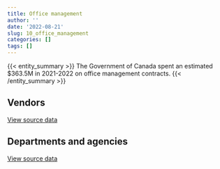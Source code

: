 ```yaml
---
title: Office management
author: ''
date: '2022-08-21'
slug: 10_office_management
categories: []
tags: []
---
```


<script src="/rmarkdown-libs/htmlwidgets/htmlwidgets.js"></script>
<link href="/rmarkdown-libs/datatables-css/datatables-crosstalk.css" rel="stylesheet" />
<script src="/rmarkdown-libs/datatables-binding/datatables.js"></script>
<script src="/rmarkdown-libs/jquery/jquery-3.6.0.min.js"></script>
<link href="/rmarkdown-libs/dt-core-bootstrap/css/dataTables.bootstrap.min.css" rel="stylesheet" />
<link href="/rmarkdown-libs/dt-core-bootstrap/css/dataTables.bootstrap.extra.css" rel="stylesheet" />
<script src="/rmarkdown-libs/dt-core-bootstrap/js/jquery.dataTables.min.js"></script>
<script src="/rmarkdown-libs/dt-core-bootstrap/js/dataTables.bootstrap.min.js"></script>
<link href="/rmarkdown-libs/crosstalk/css/crosstalk.min.css" rel="stylesheet" />
<script src="/rmarkdown-libs/crosstalk/js/crosstalk.min.js"></script>
<script src="/rmarkdown-libs/htmlwidgets/htmlwidgets.js"></script>
<link href="/rmarkdown-libs/datatables-css/datatables-crosstalk.css" rel="stylesheet" />
<script src="/rmarkdown-libs/datatables-binding/datatables.js"></script>
<script src="/rmarkdown-libs/jquery/jquery-3.6.0.min.js"></script>
<link href="/rmarkdown-libs/dt-core-bootstrap/css/dataTables.bootstrap.min.css" rel="stylesheet" />
<link href="/rmarkdown-libs/dt-core-bootstrap/css/dataTables.bootstrap.extra.css" rel="stylesheet" />
<script src="/rmarkdown-libs/dt-core-bootstrap/js/jquery.dataTables.min.js"></script>
<script src="/rmarkdown-libs/dt-core-bootstrap/js/dataTables.bootstrap.min.js"></script>
<link href="/rmarkdown-libs/crosstalk/css/crosstalk.min.css" rel="stylesheet" />
<script src="/rmarkdown-libs/crosstalk/js/crosstalk.min.js"></script>

{{< entity_summary >}}
The Government of Canada spent an estimated \$363.5M in 2021-2022 on office management contracts.
{{< /entity_summary >}}

## Vendors

<div id="htmlwidget-1" style="width:100%;height:auto;" class="datatables html-widget"></div>
<script type="application/json" data-for="htmlwidget-1">{"x":{"style":"bootstrap","filter":"none","vertical":false,"data":[["<a href=\"/vendors/3d_datacomm/\">3D DATACOMM<\/a>","<a href=\"/vendors/4_office_automation/\">4 OFFICE AUTOMATION<\/a>","<a href=\"/vendors/73719_newfoundland_labrador/\">73719 NEWFOUNDLAND LABRADOR<\/a>","<a href=\"/vendors/acklands_grainger/\">ACKLANDS GRAINGER<\/a>","<a href=\"/vendors/acme_future_security_controls/\">ACME FUTURE SECURITY CONTROLS<\/a>","<a href=\"/vendors/adga_group/\">ADGA GROUP<\/a>","<a href=\"/vendors/adrm_technology_consulting/\">ADRM TECHNOLOGY CONSULTING<\/a>","<a href=\"/vendors/advanced_business_interiors/\">ADVANCED BUSINESS INTERIORS<\/a>","<a href=\"/vendors/advanced_chippewa_technologies/\">ADVANCED CHIPPEWA TECHNOLOGIES<\/a>","<a href=\"/vendors/aeg_fuels/\">AEG FUELS<\/a>","<a href=\"/vendors/aeropro/\">AEROPRO<\/a>","<a href=\"/vendors/air_liquide_canada/\">AIR LIQUIDE CANADA<\/a>","<a href=\"/vendors/altis_human_resources/\">ALTIS HUMAN RESOURCES<\/a>","<a href=\"/vendors/amazon/\">AMAZON<\/a>","<a href=\"/vendors/anixter_canada/\">ANIXTER CANADA<\/a>","<a href=\"/vendors/apparel_trimmings/\">APPAREL TRIMMINGS<\/a>","<a href=\"/vendors/applied_electonics/\">APPLIED ELECTONICS<\/a>","<a href=\"/vendors/artemp_personnel_services/\">ARTEMP PERSONNEL SERVICES<\/a>","<a href=\"/vendors/asokan_business_interiors/\">ASOKAN BUSINESS INTERIORS<\/a>","<a href=\"/vendors/atco/\">ATCO<\/a>","<a href=\"/vendors/atlantic_business_interiors/\">ATLANTIC BUSINESS INTERIORS<\/a>","<a href=\"/vendors/avi_spl_canada/\">AVI SPL CANADA<\/a>","<a href=\"/vendors/bae_systems/\">BAE SYSTEMS<\/a>","<a href=\"/vendors/banctec_canada/\">BANCTEC CANADA<\/a>","<a href=\"/vendors/banfield_seguin/\">BANFIELD SEGUIN<\/a>","<a href=\"/vendors/bargreen_ellingson/\">BARGREEN ELLINGSON<\/a>","<a href=\"/vendors/barron_s_refrigeration_heating/\">BARRON S REFRIGERATION HEATING<\/a>","<a href=\"/vendors/bayshore_healthcare/\">BAYSHORE HEALTHCARE<\/a>","<a href=\"/vendors/bell_and_howell_canada/\">BELL AND HOWELL CANADA<\/a>","<a href=\"/vendors/bell_canada/\">BELL CANADA<\/a>","<a href=\"/vendors/bighorn_helicopters/\">BIGHORN HELICOPTERS<\/a>","<a href=\"/vendors/boless/\">BOLESS<\/a>","<a href=\"/vendors/bollore_logistics/\">BOLLORE LOGISTICS<\/a>","<a href=\"/vendors/bombardier/\">BOMBARDIER<\/a>","<a href=\"/vendors/brookfield_asset_management/\">BROOKFIELD ASSET MANAGEMENT<\/a>","<a href=\"/vendors/brookfield_global_integrated_solutions/\">BROOKFIELD GLOBAL INTEGRATED SOLUTIONS<\/a>","<a href=\"/vendors/bruker/\">BRUKER<\/a>","<a href=\"/vendors/calian/\">CALIAN<\/a>","<a href=\"/vendors/canada_post/\">CANADA POST<\/a>","<a href=\"/vendors/canadian_bank_note_company/\">CANADIAN BANK NOTE COMPANY<\/a>","<a href=\"/vendors/canadian_corps_of_commissionaires/\">CANADIAN CORPS OF COMMISSIONAIRES<\/a>","<a href=\"/vendors/canadian_standards_association/\">CANADIAN STANDARDS ASSOCIATION<\/a>","<a href=\"/vendors/canon/\">CANON<\/a>","<a href=\"/vendors/cansel_survey_equipment/\">CANSEL SURVEY EQUIPMENT<\/a>","<a href=\"/vendors/carahsoft_technology/\">CARAHSOFT TECHNOLOGY<\/a>","<a href=\"/vendors/carleton_university/\">CARLETON UNIVERSITY<\/a>","<a href=\"/vendors/carswell/\">CARSWELL<\/a>","<a href=\"/vendors/cbci_telecom/\">CBCI TELECOM<\/a>","<a href=\"/vendors/cdw_canada/\">CDW CANADA<\/a>","<a href=\"/vendors/charron_human_resources/\">CHARRON HUMAN RESOURCES<\/a>","<a href=\"/vendors/chef_brandz/\">CHEF BRANDZ<\/a>","<a href=\"/vendors/closereach/\">CLOSEREACH<\/a>","<a href=\"/vendors/colt_canada/\">COLT CANADA<\/a>","<a href=\"/vendors/compucom_canada/\">COMPUCOM CANADA<\/a>","<a href=\"/vendors/convergint_technologies/\">CONVERGINT TECHNOLOGIES<\/a>","<a href=\"/vendors/cpcs_transcom/\">CPCS TRANSCOM<\/a>","<a href=\"/vendors/ctoms/\">CTOMS<\/a>","<a href=\"/vendors/cummins_canada/\">CUMMINS CANADA<\/a>","<a href=\"/vendors/d_doyle_installations/\">D DOYLE INSTALLATIONS<\/a>","<a href=\"/vendors/dalhousie_university/\">DALHOUSIE UNIVERSITY<\/a>","<a href=\"/vendors/dasco_equipment/\">DASCO EQUIPMENT<\/a>","<a href=\"/vendors/data_communications_management/\">DATA COMMUNICATIONS MANAGEMENT<\/a>","<a href=\"/vendors/decisive_technologies/\">DECISIVE TECHNOLOGIES<\/a>","<a href=\"/vendors/delco_automation/\">DELCO AUTOMATION<\/a>","<a href=\"/vendors/dell_computer/\">DELL COMPUTER<\/a>","<a href=\"/vendors/deloitte_and_touche/\">DELOITTE AND TOUCHE<\/a>","<a href=\"/vendors/dew_engineering/\">DEW ENGINEERING<\/a>","<a href=\"/vendors/dexter_construction/\">DEXTER CONSTRUCTION<\/a>","<a href=\"/vendors/diamond_and_schmitt_architects/\">DIAMOND AND SCHMITT ARCHITECTS<\/a>","<a href=\"/vendors/dls_technology/\">DLS TECHNOLOGY<\/a>","<a href=\"/vendors/donna_cona/\">DONNA CONA<\/a>","<a href=\"/vendors/dynacare/\">DYNACARE<\/a>","<a href=\"/vendors/dynamic_personnel_consultants/\">DYNAMIC PERSONNEL CONSULTANTS<\/a>","<a href=\"/vendors/eberhard_von_huene_associates/\">EBERHARD VON HUENE ASSOCIATES<\/a>","<a href=\"/vendors/ebsco_canada/\">EBSCO CANADA<\/a>","<a href=\"/vendors/eclipsys_solutions/\">ECLIPSYS SOLUTIONS<\/a>","<a href=\"/vendors/elsevier/\">ELSEVIER<\/a>","<a href=\"/vendors/emcon_services/\">EMCON SERVICES<\/a>","<a href=\"/vendors/entrust/\">ENTRUST<\/a>","<a href=\"/vendors/ernst_young/\">ERNST YOUNG<\/a>","<a href=\"/vendors/esri/\">ESRI<\/a>","<a href=\"/vendors/excel_human_resources/\">EXCEL HUMAN RESOURCES<\/a>","<a href=\"/vendors/exp_services/\">EXP SERVICES<\/a>","<a href=\"/vendors/fast_forward_french/\">FAST FORWARD FRENCH<\/a>","<a href=\"/vendors/fast_track_staffing/\">FAST TRACK STAFFING<\/a>","<a href=\"/vendors/felix_technology/\">FELIX TECHNOLOGY<\/a>","<a href=\"/vendors/floyd_s_construction/\">FLOYD S CONSTRUCTION<\/a>","<a href=\"/vendors/g4s_security_services/\">G4S SECURITY SERVICES<\/a>","<a href=\"/vendors/gab_induspac/\">GAB INDUSPAC<\/a>","<a href=\"/vendors/gamble_technologies/\">GAMBLE TECHNOLOGIES<\/a>","<a href=\"/vendors/garda_security_group/\">GARDA SECURITY GROUP<\/a>","<a href=\"/vendors/gartner/\">GARTNER<\/a>","<a href=\"/vendors/genesis_integration/\">GENESIS INTEGRATION<\/a>","<a href=\"/vendors/george_courey/\">GEORGE COUREY<\/a>","<a href=\"/vendors/gfl_environmental/\">GFL ENVIRONMENTAL<\/a>","<a href=\"/vendors/gilmore_reproductions/\">GILMORE REPRODUCTIONS<\/a>","<a href=\"/vendors/global_total_office/\">GLOBAL TOTAL OFFICE<\/a>","<a href=\"/vendors/global_upholstery/\">GLOBAL UPHOLSTERY<\/a>","<a href=\"/vendors/grand_toy/\">GRAND TOY<\/a>","<a href=\"/vendors/harnois_energies/\">HARNOIS ENERGIES<\/a>","<a href=\"/vendors/haworth/\">HAWORTH<\/a>","<a href=\"/vendors/hewlett_packard/\">HEWLETT PACKARD<\/a>","<a href=\"/vendors/honeywell/\">HONEYWELL<\/a>","<a href=\"/vendors/horizant/\">HORIZANT<\/a>","<a href=\"/vendors/hoskin_scientific/\">HOSKIN SCIENTIFIC<\/a>","<a href=\"/vendors/hypertec/\">HYPERTEC<\/a>","<a href=\"/vendors/ihs_global/\">IHS GLOBAL<\/a>","<a href=\"/vendors/imp_group/\">IMP GROUP<\/a>","<a href=\"/vendors/info_tech_research_group/\">INFO TECH RESEARCH GROUP<\/a>","<a href=\"/vendors/innovasea_marine_systems_canada/\">INNOVASEA MARINE SYSTEMS CANADA<\/a>","<a href=\"/vendors/integra_networks/\">INTEGRA NETWORKS<\/a>","<a href=\"/vendors/integrated_distribution_systems/\">INTEGRATED DISTRIBUTION SYSTEMS<\/a>","<a href=\"/vendors/interactive_audio_visual/\">INTERACTIVE AUDIO VISUAL<\/a>","<a href=\"/vendors/ipss/\">IPSS<\/a>","<a href=\"/vendors/iron_mountain/\">IRON MOUNTAIN<\/a>","<a href=\"/vendors/island_catering/\">ISLAND CATERING<\/a>","<a href=\"/vendors/itex/\">ITEX<\/a>","<a href=\"/vendors/j_o_thomas_associates/\">J O THOMAS ASSOCIATES<\/a>","<a href=\"/vendors/jemtec/\">JEMTEC<\/a>","<a href=\"/vendors/jht_defense/\">JHT DEFENSE<\/a>","<a href=\"/vendors/jim_pattison_industries/\">JIM PATTISON INDUSTRIES<\/a>","<a href=\"/vendors/john_howard_society/\">JOHN HOWARD SOCIETY<\/a>","<a href=\"/vendors/john_wiley_sons/\">JOHN WILEY SONS<\/a>","<a href=\"/vendors/joneljim_concrete_construction/\">JONELJIM CONCRETE CONSTRUCTION<\/a>","<a href=\"/vendors/kone/\">KONE<\/a>","<a href=\"/vendors/konica_minolta_business_solutions/\">KONICA MINOLTA BUSINESS SOLUTIONS<\/a>","<a href=\"/vendors/l3harris/\">L3HARRIS<\/a>","<a href=\"/vendors/lansdowne_technologies/\">LANSDOWNE TECHNOLOGIES<\/a>","<a href=\"/vendors/laurentian_technologies/\">LAURENTIAN TECHNOLOGIES<\/a>","<a href=\"/vendors/les_traiteurs_bytown_catering/\">LES TRAITEURS BYTOWN CATERING<\/a>","<a href=\"/vendors/lexisnexis_canada/\">LEXISNEXIS CANADA<\/a>","<a href=\"/vendors/lloyd_libke_law_enforcement_sales/\">LLOYD LIBKE LAW ENFORCEMENT SALES<\/a>","<a href=\"/vendors/lowe_martin_company/\">LOWE MARTIN COMPANY<\/a>","<a href=\"/vendors/lumina_it/\">LUMINA IT<\/a>","<a href=\"/vendors/lynley_contracting_services/\">LYNLEY CONTRACTING SERVICES<\/a>","<a href=\"/vendors/m_d_charlton/\">M D CHARLTON<\/a>","<a href=\"/vendors/macdonald_dettwiler_and_associates/\">MACDONALD DETTWILER AND ASSOCIATES<\/a>","<a href=\"/vendors/maison_cross_roads_de_la_societe/\">MAISON CROSS ROADS DE LA SOCIETE<\/a>","<a href=\"/vendors/makwa_resourcing/\">MAKWA RESOURCING<\/a>","<a href=\"/vendors/maritime_fence/\">MARITIME FENCE<\/a>","<a href=\"/vendors/maxsys_staffing_and_consulting/\">MAXSYS STAFFING AND CONSULTING<\/a>","<a href=\"/vendors/mcelhanney_associates/\">MCELHANNEY ASSOCIATES<\/a>","<a href=\"/vendors/meal_kit_supply_canada/\">MEAL KIT SUPPLY CANADA<\/a>","<a href=\"/vendors/media_q/\">MEDIA Q<\/a>","<a href=\"/vendors/mega_tech/\">MEGA TECH<\/a>","<a href=\"/vendors/millbrook_tactical/\">MILLBROOK TACTICAL<\/a>","<a href=\"/vendors/mishkumi_technologies/\">MISHKUMI TECHNOLOGIES<\/a>","<a href=\"/vendors/mls_overseas/\">MLS OVERSEAS<\/a>","<a href=\"/vendors/moore_canada/\">MOORE CANADA<\/a>","<a href=\"/vendors/motorola_solutions_canada/\">MOTOROLA SOLUTIONS CANADA<\/a>","<a href=\"/vendors/multinational_logistic_services/\">MULTINATIONAL LOGISTIC SERVICES<\/a>","<a href=\"/vendors/municipal_ready_mix/\">MUNICIPAL READY MIX<\/a>","<a href=\"/vendors/national_arts_centre/\">NATIONAL ARTS CENTRE<\/a>","<a href=\"/vendors/nattiq/\">NATTIQ<\/a>","<a href=\"/vendors/naut_mawt_tribal_council/\">NAUT MAWT TRIBAL COUNCIL<\/a>","<a href=\"/vendors/nav_canada/\">NAV CANADA<\/a>","<a href=\"/vendors/navpoint_consulting_group/\">NAVPOINT CONSULTING GROUP<\/a>","<a href=\"/vendors/nimble_information_strategies/\">NIMBLE INFORMATION STRATEGIES<\/a>","<a href=\"/vendors/nisha_techonologies/\">NISHA TECHONOLOGIES<\/a>","<a href=\"/vendors/nitam_solutions/\">NITAM SOLUTIONS<\/a>","<a href=\"/vendors/northern_construction/\">NORTHERN CONSTRUCTION<\/a>","<a href=\"/vendors/nova_networks/\">NOVA NETWORKS<\/a>","<a href=\"/vendors/nua_office/\">NUA OFFICE<\/a>","<a href=\"/vendors/nuix_north_america/\">NUIX NORTH AMERICA<\/a>","<a href=\"/vendors/okanagan_aggregates/\">OKANAGAN AGGREGATES<\/a>","<a href=\"/vendors/onx_enterprise_solutions/\">ONX ENTERPRISE SOLUTIONS<\/a>","<a href=\"/vendors/opentext/\">OPENTEXT<\/a>","<a href=\"/vendors/optimum_solutions/\">OPTIMUM SOLUTIONS<\/a>","<a href=\"/vendors/oskar_construction/\">OSKAR CONSTRUCTION<\/a>","<a href=\"/vendors/paladin_group/\">PALADIN GROUP<\/a>","<a href=\"/vendors/panasonic/\">PANASONIC<\/a>","<a href=\"/vendors/pattison_sign_group/\">PATTISON SIGN GROUP<\/a>","<a href=\"/vendors/peters_construction/\">PETERS CONSTRUCTION<\/a>","<a href=\"/vendors/petro_air_services/\">PETRO AIR SERVICES<\/a>","<a href=\"/vendors/petrovalue_products/\">PETROVALUE PRODUCTS<\/a>","<a href=\"/vendors/pitney_bowes/\">PITNEY BOWES<\/a>","<a href=\"/vendors/pmb_electrical_services/\">PMB ELECTRICAL SERVICES<\/a>","<a href=\"/vendors/pmg_technologies/\">PMG TECHNOLOGIES<\/a>","<a href=\"/vendors/pra/\">PRA<\/a>","<a href=\"/vendors/printers_plus/\">PRINTERS PLUS<\/a>","<a href=\"/vendors/promaxis/\">PROMAXIS<\/a>","<a href=\"/vendors/proquest/\">PROQUEST<\/a>","<a href=\"/vendors/purelogic/\">PURELOGIC<\/a>","<a href=\"/vendors/purespirit_solutions/\">PURESPIRIT SOLUTIONS<\/a>","<a href=\"/vendors/queen_s_university/\">QUEEN S UNIVERSITY<\/a>","<a href=\"/vendors/r_e_gilmore_investments/\">R E GILMORE INVESTMENTS<\/a>","<a href=\"/vendors/randstad/\">RANDSTAD<\/a>","<a href=\"/vendors/rapiscan_systems/\">RAPISCAN SYSTEMS<\/a>","<a href=\"/vendors/rightway_sanitation_services/\">RIGHTWAY SANITATION SERVICES<\/a>","<a href=\"/vendors/roche_diagnostics/\">ROCHE DIAGNOSTICS<\/a>","<a href=\"/vendors/rogers/\">ROGERS<\/a>","<a href=\"/vendors/rolling_tides_construction/\">ROLLING TIDES CONSTRUCTION<\/a>","<a href=\"/vendors/rondar/\">RONDAR<\/a>","<a href=\"/vendors/s_p_global_market_intelligence/\">S P GLOBAL MARKET INTELLIGENCE<\/a>","<a href=\"/vendors/salvation_army/\">SALVATION ARMY<\/a>","<a href=\"/vendors/sca_shipping_consultants_associated/\">SCA SHIPPING CONSULTANTS ASSOCIATED<\/a>","<a href=\"/vendors/serco/\">SERCO<\/a>","<a href=\"/vendors/sharp_electronics/\">SHARP ELECTRONICS<\/a>","<a href=\"/vendors/si_systems/\">SI SYSTEMS<\/a>","<a href=\"/vendors/simex_defence/\">SIMEX DEFENCE<\/a>","<a href=\"/vendors/simplex_grinnell/\">SIMPLEX GRINNELL<\/a>","<a href=\"/vendors/skillsoft_canada/\">SKILLSOFT CANADA<\/a>","<a href=\"/vendors/slr_consulting_canada/\">SLR CONSULTING CANADA<\/a>","<a href=\"/vendors/softchoice/\">SOFTCHOICE<\/a>","<a href=\"/vendors/solotech/\">SOLOTECH<\/a>","<a href=\"/vendors/sperra_construction/\">SPERRA CONSTRUCTION<\/a>","<a href=\"/vendors/springer_verlag/\">SPRINGER VERLAG<\/a>","<a href=\"/vendors/st_joseph_print_group/\">ST JOSEPH PRINT GROUP<\/a>","<a href=\"/vendors/st_leonard_s_society_hamilton/\">ST LEONARD S SOCIETY HAMILTON<\/a>","<a href=\"/vendors/stantec/\">STANTEC<\/a>","<a href=\"/vendors/stoneworks_technologies/\">STONEWORKS TECHNOLOGIES<\/a>","<a href=\"/vendors/stratos/\">STRATOS<\/a>","<a href=\"/vendors/stryker_canada/\">STRYKER CANADA<\/a>","<a href=\"/vendors/subaru_canada/\">SUBARU CANADA<\/a>","<a href=\"/vendors/super_channel_international/\">SUPER CHANNEL INTERNATIONAL<\/a>","<a href=\"/vendors/supremex/\">SUPREMEX<\/a>","<a href=\"/vendors/systems_for_research/\">SYSTEMS FOR RESEARCH<\/a>","<a href=\"/vendors/tankatek/\">TANKATEK<\/a>","<a href=\"/vendors/teknion/\">TEKNION<\/a>","<a href=\"/vendors/telecom_computer_services/\">TELECOM COMPUTER SERVICES<\/a>","<a href=\"/vendors/telus_canada/\">TELUS CANADA<\/a>","<a href=\"/vendors/tenaquip/\">TENAQUIP<\/a>","<a href=\"/vendors/teramach_technologies/\">TERAMACH TECHNOLOGIES<\/a>","<a href=\"/vendors/tervita/\">TERVITA<\/a>","<a href=\"/vendors/tes_contract_services/\">TES CONTRACT SERVICES<\/a>","<a href=\"/vendors/thales/\">THALES<\/a>","<a href=\"/vendors/the_aim_group/\">THE AIM GROUP<\/a>","<a href=\"/vendors/the_right_door_consulting/\">THE RIGHT DOOR CONSULTING<\/a>","<a href=\"/vendors/thermo_fisher_scientific/\">THERMO FISHER SCIENTIFIC<\/a>","<a href=\"/vendors/thomson_reuters/\">THOMSON REUTERS<\/a>","<a href=\"/vendors/thyssenkrupp_elevator/\">THYSSENKRUPP ELEVATOR<\/a>","<a href=\"/vendors/tofcon_construction/\">TOFCON CONSTRUCTION<\/a>","<a href=\"/vendors/toromont/\">TOROMONT<\/a>","<a href=\"/vendors/toshiba_canada/\">TOSHIBA CANADA<\/a>","<a href=\"/vendors/totem_offisource/\">TOTEM OFFISOURCE<\/a>","<a href=\"/vendors/toyota/\">TOYOTA<\/a>","<a href=\"/vendors/transcontinental_printing/\">TRANSCONTINENTAL PRINTING<\/a>","<a href=\"/vendors/troy_life_fire_safety/\">TROY LIFE FIRE SAFETY<\/a>","<a href=\"/vendors/tyco_integrated_fire_security/\">TYCO INTEGRATED FIRE SECURITY<\/a>","<a href=\"/vendors/unisource/\">UNISOURCE<\/a>","<a href=\"/vendors/united_rentals_of_canada/\">UNITED RENTALS OF CANADA<\/a>","<a href=\"/vendors/united_states_department_of_the_air_force/\">UNITED STATES DEPARTMENT OF THE AIR FORCE<\/a>","<a href=\"/vendors/united_states_department_of_the_navy/\">UNITED STATES DEPARTMENT OF THE NAVY<\/a>","<a href=\"/vendors/universite_laval/\">UNIVERSITE LAVAL<\/a>","<a href=\"/vendors/university_of_guelph/\">UNIVERSITY OF GUELPH<\/a>","<a href=\"/vendors/university_of_toronto/\">UNIVERSITY OF TORONTO<\/a>","<a href=\"/vendors/value_master_builders/\">VALUE MASTER BUILDERS<\/a>","<a href=\"/vendors/visiontec/\">VISIONTEC<\/a>","<a href=\"/vendors/vwr_international/\">VWR INTERNATIONAL<\/a>","<a href=\"/vendors/wartsila/\">WARTSILA<\/a>","<a href=\"/vendors/waste_connections_of_canada/\">WASTE CONNECTIONS OF CANADA<\/a>","<a href=\"/vendors/waste_management_of_canada/\">WASTE MANAGEMENT OF CANADA<\/a>","<a href=\"/vendors/wesco_distribution_canada/\">WESCO DISTRIBUTION CANADA<\/a>","<a href=\"/vendors/west_coast_tug_barge/\">WEST COAST TUG BARGE<\/a>","<a href=\"/vendors/westbury_national_show_systems/\">WESTBURY NATIONAL SHOW SYSTEMS<\/a>","<a href=\"/vendors/whooshh_innovations/\">WHOOSHH INNOVATIONS<\/a>","<a href=\"/vendors/wolters_kluwer/\">WOLTERS KLUWER<\/a>","<a href=\"/vendors/workdynamics_technologies/\">WORKDYNAMICS TECHNOLOGIES<\/a>","<a href=\"/vendors/wpp_group_canada_communications/\">WPP GROUP CANADA COMMUNICATIONS<\/a>","<a href=\"/vendors/xerox/\">XEROX<\/a>","<a href=\"/vendors/zycom/\">ZYCOM<\/a>"],[null,652273.42,46660.23,125378.33,null,null,14662.54,8021972.92,14888,null,429884.43,38238.25,99856.8,null,384043.58,null,324766.63,null,2823471.95,25524.86,614000.35,603832.05,null,24993.34,5440.37,85575.25,758266.77,179824.21,576052.02,10832.79,null,3145649.86,10005.87,221447.56,null,null,null,null,544184.16,39020056.59,46129.68,null,2374107.99,48873.4,null,2986995.39,2769110.61,78466.72,383594.5,55432.15,null,null,11293.03,115594.75,null,null,41491.8,null,null,14409.63,61750.17,6908078.4,null,null,113186.85,50154.5,null,128802.3,null,null,null,null,4407.29,2138000.97,2480138.63,null,1828363.15,829711.06,230101.92,0,160613.68,null,null,null,null,573973.67,11246.85,15107.95,19527.58,97205.61,59229.45,156502.18,141551.91,null,48587.54,436192.24,453918.2,3515252.86,1780132.16,null,3145041.04,5751.85,43369.02,null,null,517992.22,248267.15,658316.63,null,null,66426.66,19997.3,384633.41,null,692802.92,13535.5,406541.29,null,1268575.29,null,null,45656.48,432451.82,688242.8,12430,1876526.31,525620.43,null,88508.21,23156.47,619195.19,null,1453331.68,55298.1,122323.28,10823.4,384251.45,187006.35,null,null,174886.03,null,7594374.5,null,10694.25,null,140849.73,1285736.23,4478054.2,null,256410.58,607572.65,1172640.37,null,null,16718.56,216501.8,97905.08,3255033.3,1657696.98,null,290138.2,517151.79,null,null,null,133611.58,null,null,30124.7,null,null,46885.5,null,null,1058618.47,null,0,42933.05,857856.48,22126.04,1392947.16,null,null,13085.4,4807259.75,167603.51,22616.43,1574274.04,10184.05,null,45765,509435.97,null,15457.52,35908.85,null,1428286.2,null,null,197504.23,252.42,null,12083.86,152401.87,454782.2,4240478.84,1530617.68,24368.24,17640,1012.57,24860,11558.4,18213.4,217892.61,2961094.15,null,21941.78,26050599.76,12028.96,1017669.43,101107.66,306374.46,24487.03,null,null,25428.5,85164.43,17731.35,634171.45,760967,null,181639.3,4044.14,7013088.99,null,93146.45,null,36201.91,null,58313.09,1236398.18,3256441.59,null,null,null,null,180691.63,39307.22,null,310578.02,85395.49,13682.76,701275.55,null,null,33594.49,null,null,8698923.99,65104.63],[null,1039124.6,207447.95,193424.77,113390.53,null,null,11981253.29,null,null,143687.4,28809.64,249087.26,null,null,null,271313.63,35105.06,2695776.51,62163.33,1176911.63,34648.98,null,null,19521.33,541378.02,null,188143.57,null,684673.47,22627.54,null,null,89429.97,null,null,null,null,538406.22,107625969.47,181270.91,null,2504389.63,15369.96,null,null,1679272.8,24662.54,69703.27,31852.85,null,null,null,72800.15,null,null,27661.2,null,81454.67,73832.59,null,5955412.1,400776.16,null,62843.78,null,null,null,null,null,null,null,39343.16,1466697.76,2867537.69,309736.68,3257732.98,34384.55,87336.52,0,187489.6,null,null,null,25294.5,541794.71,23793.92,null,11351.94,null,null,287.19,121347.13,40008.57,36385.51,1172682.57,1462316.95,4028192.04,1496172.22,null,2538043.33,null,17300.25,10781.86,11275.14,233077.41,39472.25,660120.24,null,null,52231.37,88284.64,48990.85,4012.06,828261.72,null,199250.76,10261.44,104266.46,null,null,53012.63,2775497.38,null,22800,2002352.62,536941.16,28377.15,78117.26,23945.77,376847.67,19933.2,1340618.23,null,null,null,117164.89,187518.7,33369.13,null,114993.55,24998.99,null,11300,null,null,null,1686796.17,5148470.77,null,16937.06,null,1095252.87,24997.58,null,17498.22,366850.26,169500,63207.36,4908146.7,null,140267.81,1231574.36,null,null,null,44659.21,551756.9,51080.4,null,null,43402.39,14260,null,null,1261024.41,145052.17,10667.2,46969.06,819142.47,22186.66,1797192.06,20484.64,null,null,5651669.12,168062.7,7559.47,null,null,null,null,1276446.22,null,26686.1,257871.39,null,1481221.7,238703.06,5435.35,124719.09,30711.43,24860,null,333690.42,840306.89,5285821.54,1405132.31,25746.32,null,7126.93,null,28639.8,null,232275.86,3323079.81,13277.5,21967.2,20728432.16,2178836.37,142537.07,65157.45,228091.47,29519.93,null,null,null,24981.34,109118.65,2077516.69,5069.64,1025575.02,null,4055.22,6395436.69,20610.67,93401.64,null,67203.59,null,123285.21,1239785.57,4637452.45,null,15750,null,null,170416.6,null,null,361546.91,75058.51,null,null,null,null,33686.53,1338.69,null,9268295.67,null],[51847.7,1030731.11,null,26840.64,163967.22,null,null,8474491.46,12184.6,53133.02,null,62093.96,193179.15,22600,29225.09,283380.27,79296.92,52513.72,1113359.38,485390.92,1116725.54,82860.14,109056.89,71300.45,null,10724765.73,null,147765.15,null,28849.26,null,null,null,206446.5,null,11407.67,17936.1,null,484994.27,116393346.18,389575.79,17628,3317537.89,40295.65,37220.38,null,20785.81,187808.25,140741.99,null,4382500.5,60828.58,null,72601.24,null,366628.5,90235.31,null,193738.5,null,null,5530316.64,2019057.35,3015.68,34204.01,null,78346.79,null,13560,13720.96,null,24408.73,1827.41,null,2884069.73,350012.04,825842.21,null,65096.91,0,251.34,79015.52,108238,17200,null,176555.12,23728.91,null,39452.52,null,null,450142.28,25076.21,28574.04,16067.71,2348372.05,1081505.45,2609571.26,1797944.37,null,977767.6,null,null,44175.69,null,22715.09,87710.32,null,90739,null,21813.1,94918.31,149990.75,12124.34,1910661.73,31456.73,12436.69,1368.08,null,23914.52,null,53217.29,1502402.68,788701.91,21850,2074081.1,80103,38079.63,7897.1,null,519308.3,null,4909294.83,null,null,20769,583858.87,93759.35,null,null,null,null,null,10441.77,null,null,20631.28,1624523.06,4890065.53,null,197128.4,null,1092260.38,22724.59,404514.34,6979.1,365847.94,53704.82,422694.04,2294110.54,null,133485.2,965290.52,null,null,null,null,5849556.68,null,18671.94,null,282407.98,null,24719.62,null,743160.58,31627.92,0,36395.59,539021.68,null,2153129.01,null,28116.23,null,4542855.07,167603.51,null,null,null,189.55,null,1272958.67,54681.8,22396.32,114403.77,13498.66,1428833.96,720054.67,14131.9,29547.95,null,null,30736,147768.73,140051.15,4899109.67,1376092.83,29425.81,null,7107.46,null,41029,null,629297.96,5042927.37,null,null,16551294.55,61481.4,630500.84,84940.38,58313.31,null,null,null,40923.39,null,12635.75,1821720.93,6904.55,1376231.18,15904,675.87,4973150.37,null,16418388.8,null,65449.8,29864.54,133459.9,1216892.29,4425918.31,11497.5,null,39550,28323.76,169950.98,15595.56,null,373198.24,80721.99,null,null,12880.75,6754947.07,33594.49,25716.87,null,7921379.08,null],[589663.37,965800.06,null,437949.69,162764.28,39550,null,8462859.27,123752.82,null,null,64068.4,null,33900,null,null,373404.86,13092.46,2747011.7,19247.17,1567466.66,401317.79,null,null,null,3138135.04,null,200975.8,null,1846633.75,null,null,27005,255239.92,40000,null,null,89905.33,539671.18,119489502.1,253543.29,null,1913510.28,21202.9,48175.32,null,null,231169.43,11560.5,null,1758484.48,85066.78,null,12133.36,2824.72,null,64993.3,20543.25,211434.36,null,43772.45,5485398.55,null,16774.69,3451.58,235244.21,78346.79,null,null,190.57,24069,null,null,null,2491817.52,350012.04,2397327.41,null,55560.99,93455,11215.9,211439.68,null,null,null,96694.37,10268.37,null,null,null,null,944538.68,144371.64,15724.77,16067.71,2229841.33,1239051.76,1777104.69,790033.08,86016.54,491709.85,null,null,null,null,86533.06,260072.3,null,null,116910.07,null,76541.91,312056.9,null,5368468.62,30421.37,null,null,null,null,90951.46,28207.44,null,null,null,2132382.73,null,38079.63,null,null,198124.21,null,1701091.5,null,null,null,42869.87,null,null,16974,null,null,null,8516.23,null,42831.52,null,1705586.93,4390404.33,103886.22,null,38258.2,1092260.38,null,null,6520.2,null,740058.24,null,3428183.39,3074.67,11266.1,1525700.57,22867.77,25998,12906.52,null,2512917.1,43365,39138.95,10042.88,35575.07,null,null,39900,868766.75,null,null,null,228267.6,null,3293357.81,null,509434.68,null,3643292.68,101480.48,null,10535.07,null,11562.45,null,1272958.67,53117.16,35517.52,37027.45,null,1136900.45,307749.39,null,37712.82,null,null,22486.28,19818.53,null,1595352.03,1181461.96,29425.81,null,22304.15,null,null,null,9511.59,3556451.92,null,null,18364464.59,null,431774.42,155501.92,11254.67,null,2784754.5,859.43,52227.4,null,28331.21,2074428.31,1721.41,null,null,null,2026045.56,null,null,20695.93,93222.24,null,15820,1105327.91,4359872.4,null,15000,null,null,169950.98,27880.09,38854.93,325539.99,132755.44,null,1265647.95,null,null,32928.81,25716.87,44763.15,6662685.39,null]],"container":"<table class=\"table table-striped table-hover row-border order-column display\">\n  <thead>\n    <tr>\n      <th>Vendor<\/th>\n      <th>2018-2019<\/th>\n      <th>2019-2020<\/th>\n      <th>2020-2021<\/th>\n      <th>2021-2022<\/th>\n    <\/tr>\n  <\/thead>\n<\/table>","options":{"order":[[4,"desc"]],"pageLength":10,"autoWidth":true,"columnDefs":[{"targets":1,"render":"function(data, type, row, meta) {\n    return type !== 'display' ? data : DTWidget.formatCurrency(data, \"$\", 2, 3, \",\", \".\", true, null);\n  }"},{"targets":2,"render":"function(data, type, row, meta) {\n    return type !== 'display' ? data : DTWidget.formatCurrency(data, \"$\", 2, 3, \",\", \".\", true, null);\n  }"},{"targets":3,"render":"function(data, type, row, meta) {\n    return type !== 'display' ? data : DTWidget.formatCurrency(data, \"$\", 2, 3, \",\", \".\", true, null);\n  }"},{"targets":4,"render":"function(data, type, row, meta) {\n    return type !== 'display' ? data : DTWidget.formatCurrency(data, \"$\", 2, 3, \",\", \".\", true, null);\n  }"},{"width":"16%","targets":[1,2,3,4]},{"className":"dt-right","targets":[1,2,3,4]}],"orderClasses":false}},"evals":["options.columnDefs.0.render","options.columnDefs.1.render","options.columnDefs.2.render","options.columnDefs.3.render"],"jsHooks":[]}</script>
<p class="text-right">
<a href="https://github.com/GoC-Spending/contracts-data/tree/main/data/out/categories/10_office_management/summary_by_fiscal_year_by_vendor.csv" class="source-data-link btn btn-link">View source data</a>
</p>

## Departments and agencies

<div id="htmlwidget-2" style="width:100%;height:auto;" class="datatables html-widget"></div>
<script type="application/json" data-for="htmlwidget-2">{"x":{"style":"bootstrap","filter":"none","vertical":false,"data":[["<a href=\"/departments/aafc-aac/\">Agriculture and Agri-Food Canada<\/a>","<a href=\"/departments/aandc-aadnc/\">Crown-Indigenous Relations and Northern Affairs Canada<\/a>","<a href=\"/departments/acoa-apeca/\">Atlantic Canada Opportunities Agency<\/a>","<a href=\"/departments/atssc-scdata/\">Administrative Tribunals Support Service of Canada<\/a>","<a href=\"/departments/cannor/\">Canadian Northern Economic Development Agency<\/a>","<a href=\"/departments/cas-satj/\">Courts Administration Service<\/a>","<a href=\"/departments/casdo-ocena/\">Accessibility Standards Canada<\/a>","<a href=\"/departments/cbsa-asfc/\">Canada Border Services Agency<\/a>","<a href=\"/departments/ccohs-cchst/\">Canadian Centre for Occupational Health and Safety<\/a>","<a href=\"/departments/ced-dec/\">Canada Economic Development for Quebec Regions<\/a>","<a href=\"/departments/cer-rec/\">Canada Energy Regulator<\/a>","<a href=\"/departments/cfia-acia/\">Canadian Food Inspection Agency<\/a>","<a href=\"/departments/cgc-ccg/\">Canadian Grain Commission<\/a>","<a href=\"/departments/chrc-ccdp/\">Canadian Human Rights Commission<\/a>","<a href=\"/departments/cic/\">Immigration, Refugees and Citizenship Canada<\/a>","<a href=\"/departments/cics-scic/\">Canadian Intergovernmental Conference Secretariat<\/a>","<a href=\"/departments/cihr-irsc/\">Canadian Institutes of Health Research<\/a>","<a href=\"/departments/cnsc-ccsn/\">Canadian Nuclear Safety Commission<\/a>","<a href=\"/departments/cpc-cpp/\">Civilian Review and Complaints Commission for the RCMP<\/a>","<a href=\"/departments/cra-arc/\">Canada Revenue Agency<\/a>","<a href=\"/departments/crtc/\">Canadian Radio-television and Telecommunications Commission<\/a>","<a href=\"/departments/csa-asc/\">Canadian Space Agency<\/a>","<a href=\"/departments/csc-scc/\">Correctional Service of Canada<\/a>","<a href=\"/departments/csps-efpc/\">Canada School of Public Service<\/a>","<a href=\"/departments/cta-otc/\">Canadian Transportation Agency<\/a>","<a href=\"/departments/dfatd-maecd/\">Global Affairs Canada<\/a>","<a href=\"/departments/dfo-mpo/\">Fisheries and Oceans Canada<\/a>","<a href=\"/departments/dnd-mdn/\">National Defence<\/a>","<a href=\"/departments/ec/\">Environment and Climate Change Canada<\/a>","<a href=\"/departments/elections/\">Elections Canada<\/a>","<a href=\"/departments/esdc-edsc/\">Employment and Social Development Canada<\/a>","<a href=\"/departments/fcac-acfc/\">Financial Consumer Agency of Canada<\/a>","<a href=\"/departments/feddevontario/\">Federal Economic Development Agency for Southern Ontario<\/a>","<a href=\"/departments/fin/\">Department of Finance Canada<\/a>","<a href=\"/departments/fintrac-canafe/\">Financial Transactions and Reports Analysis Centre of Canada<\/a>","<a href=\"/departments/fja-cmf/\">Office of the Commissioner for Federal Judicial Affairs Canada<\/a>","<a href=\"/departments/fpcc-cpac/\">Farm Products Council of Canada<\/a>","<a href=\"/departments/hc-sc/\">Health Canada<\/a>","<a href=\"/departments/iaac-aeic/\">Impact Assessment Agency of Canada<\/a>","<a href=\"/departments/ic/\">Innovation, Science and Economic Development Canada<\/a>","<a href=\"/departments/iic-iac/\">Invest in Canada<\/a>","<a href=\"/departments/ijc-cmi/\">International Joint Commission<\/a>","<a href=\"/departments/infc/\">Infrastructure Canada<\/a>","<a href=\"/departments/irb-cisr/\">Immigration and Refugee Board of Canada<\/a>","<a href=\"/departments/isc-sac/\">Indigenous Services Canada<\/a>","<a href=\"/departments/jus/\">Department of Justice Canada<\/a>","<a href=\"/departments/lac-bac/\">Library and Archives Canada<\/a>","<a href=\"/departments/mgerc-ceegm/\">Military Grievances External Review Committee<\/a>","<a href=\"/departments/mpcc-cppm/\">Military Police Complaints Commission of Canada<\/a>","<a href=\"/departments/nbc-ccbn/\">The National Battlefields Commission<\/a>","<a href=\"/departments/nfb-onf/\">National Film Board<\/a>","<a href=\"/departments/nrc-cnrc/\">National Research Council Canada<\/a>","<a href=\"/departments/nrcan-rncan/\">Natural Resources Canada<\/a>","<a href=\"/departments/nserc-crsng/\">Natural Sciences and Engineering Research Council of Canada<\/a>","<a href=\"/departments/nsira-ossnr/\">National Security and Intelligence Review Agency<\/a>","<a href=\"/departments/oag-bvg/\">Office of the Auditor General of Canada<\/a>","<a href=\"/departments/oci-bec/\">The Correctional Investigator Canada<\/a>","<a href=\"/departments/ocl-cal/\">Office of the Commissioner of Lobbying of Canada<\/a>","<a href=\"/departments/ocol-clo/\">Office of the Commissioner of Official Languages<\/a>","<a href=\"/departments/oic-ci/\">Office of the Information Commissioner of Canada<\/a>","<a href=\"/departments/opc-cpvp/\">Office of the Privacy Commissioner of Canada<\/a>","<a href=\"/departments/osfi-bsif/\">Office of the Superintendent of Financial Institutions Canada<\/a>","<a href=\"/departments/osgg-bsgg/\">Office of the Secretary to the Governor General<\/a>","<a href=\"/departments/pbc-clcc/\">Parole Board of Canada<\/a>","<a href=\"/departments/pc/\">Parks Canada<\/a>","<a href=\"/departments/pch/\">Canadian Heritage<\/a>","<a href=\"/departments/pco-bcp/\">Privy Council Office<\/a>","<a href=\"/departments/phac-aspc/\">Public Health Agency of Canada<\/a>","<a href=\"/departments/pmprb-cepmb/\">Patented Medicine Prices Review Board Canada<\/a>","<a href=\"/departments/ppsc-sppc/\">Public Prosecution Service of Canada<\/a>","<a href=\"/departments/pptc/\">Passport Canada<\/a>","<a href=\"/departments/ps-sp/\">Public Safety Canada<\/a>","<a href=\"/departments/psc-cfp/\">Public Service Commission of Canada<\/a>","<a href=\"/departments/psic-ispc/\">Office of the Public Sector Integrity Commissioner of Canada<\/a>","<a href=\"/departments/pwgsc-tpsgc/\">Public Services and Procurement Canada<\/a>","<a href=\"/departments/rcmp-grc/\">Royal Canadian Mounted Police<\/a>","<a href=\"/departments/ssc-spc/\">Shared Services Canada<\/a>","<a href=\"/departments/sshrc-crsh/\">Social Sciences and Humanities Research Council of Canada<\/a>","<a href=\"/departments/statcan/\">Statistics Canada<\/a>","<a href=\"/departments/swc-cfc/\">Status of Women Canada<\/a>","<a href=\"/departments/tbs-sct/\">Treasury Board of Canada Secretariat<\/a>","<a href=\"/departments/tc/\">Transport Canada<\/a>","<a href=\"/departments/tsb-bst/\">Transportation Safety Board of Canada<\/a>","<a href=\"/departments/vac-acc/\">Veterans Affairs Canada<\/a>","<a href=\"/departments/vrab-tacra/\">Veterans Review and Appeal Board<\/a>","<a href=\"/departments/wage/\">Department for Women and Gender Equality<\/a>","<a href=\"/departments/wd-deo/\">Western Economic Diversification Canada<\/a>"],[1699622.95,1484901.93,177191.65,1364231.97,12452.91,912007.28,null,3708396.02,27698.35,41521.07,115339.67,5815558.13,275038.69,154673.01,44357446.17,102978.65,218829.24,347835.44,57092.56,12962898.12,72909.33,98793.06,13028527.09,573647.37,478249.22,22208549.15,9238409.8,60555436.77,4008351.77,4524114.34,4404927.89,208853.68,61917.09,887497.19,73689.79,236374.59,null,2918382.31,570450.37,6689617.03,null,153924.27,179060.89,96239.21,1011271.33,7255994,381828.92,49692.83,5886.38,252857.56,238940.1,11333972.98,3566952.43,499189.3,null,662007.06,55835.42,16781.46,62626.06,52612.49,248846.18,921973.86,195149.86,null,17478260.33,1514357.45,2194632.12,816347.58,null,2418171.41,206782.03,2874825.46,100710.98,null,47530837.74,10414571.58,4178443.13,64050.33,1693380.12,41934.12,860465.62,4106742.23,43885.07,1959273.98,38364.51,98410.47,16547],[3023860.6,1176587.85,361513.83,214664.78,25138.6,1451939.51,null,4354595.13,51965.5,62183.06,107603.57,1943735.9,205439.91,68506.79,111681578.55,19788.66,99086.44,375520.53,34170.91,14354210.21,161714.43,193114.17,11420488.49,335478.57,10808.83,20454560.19,8303815.88,58939556.7,6482980.06,9347637.64,8660596.38,226280.75,35449.8,563205.03,72632.88,231325.93,null,3508132.58,146879.09,3517156.28,null,null,569793.81,2796148.19,1772657.49,8274466.04,381200.05,7900.87,5902.51,23714,1426835.16,17740673.13,2242245.29,830388.17,60265.4,1127618.14,29282.66,null,194723.29,38581.91,143490.95,1817258.36,459618.87,540198.43,13179940.36,1791588.86,1333430.78,627701.55,1231.43,1787411.01,88944.6,625315.05,114500.8,146694.46,47586259.1,5852812.91,4056747.44,295357.25,2045509.86,null,1538999.5,4939419.9,49120.63,3095666.54,1216.06,584516.48,232035.95],[885690.43,1372961.18,527988.08,133020.24,2560.48,1307544.49,31698.6,5219044.18,66053.59,16231.49,82274.74,2058561.73,229268.09,59881.27,119204190.18,4590.01,66426,204064.74,12964.61,15208502.26,22489.15,115720.91,20406646.46,232351.07,2787.9,19082014.97,15343229.43,63595090.93,2924476.92,11826171.07,11749711.67,48497.58,37023.43,428232.37,70879.08,187265.67,163956.53,3723352.25,91807.4,2266977.82,null,null,903235.72,1049067.26,2341636.5,6468083.58,200366.13,33912.61,5886.38,null,569623.4,10763141.51,1340770.47,273658.87,48774.98,286448.1,30653.84,null,108981.9,70006.92,189743.91,420467.62,114852.5,294247.03,11847945.36,823258.62,590913.39,4955253.93,14499.08,2142370.56,null,570946.62,37454.62,12223.15,30386636.14,8752480.81,3845555.95,138515.13,20383728.72,null,455430.52,3170250.32,53026.26,1993134.33,94693.09,17616.01,null],[1427692.42,923355.5,358228.93,175049.54,2560.48,1353078.28,null,4530189.18,46911.45,null,22557.92,1816629.42,345676.5,122449.37,122727137.03,14632.89,66426,362212.21,12746.4,14378486.63,null,188054.32,13183131.64,16615.06,null,10748023.71,5757895.72,53727515.47,4937585.61,4518615.99,15791795.29,45106.29,48411.46,989537.7,26757.87,138405.31,null,5936086.87,59117.15,3592701.9,1065444.74,null,911611.55,908981.86,2230626.13,4572679.01,265266.71,17485.44,2806.11,302557.37,169905.52,11949897.29,1471794.23,183454.36,47619.9,396710.72,30836.48,null,245542.62,18026.72,252861.68,645298.46,104297.35,276240.93,15584671.07,808802.33,647711.89,617580.31,14499.08,2049105.84,null,1138094.82,21093.54,12223.15,30087214.3,9828868.08,1417443.24,null,1936691.26,null,408986.78,2900297.92,106624.87,1425995.52,null,59270.37,null]],"container":"<table class=\"table table-striped table-hover row-border order-column display\">\n  <thead>\n    <tr>\n      <th>Department<\/th>\n      <th>2018-2019<\/th>\n      <th>2019-2020<\/th>\n      <th>2020-2021<\/th>\n      <th>2021-2022<\/th>\n    <\/tr>\n  <\/thead>\n<\/table>","options":{"order":[[4,"desc"]],"pageLength":10,"autoWidth":true,"columnDefs":[{"targets":1,"render":"function(data, type, row, meta) {\n    return type !== 'display' ? data : DTWidget.formatCurrency(data, \"$\", 2, 3, \",\", \".\", true, null);\n  }"},{"targets":2,"render":"function(data, type, row, meta) {\n    return type !== 'display' ? data : DTWidget.formatCurrency(data, \"$\", 2, 3, \",\", \".\", true, null);\n  }"},{"targets":3,"render":"function(data, type, row, meta) {\n    return type !== 'display' ? data : DTWidget.formatCurrency(data, \"$\", 2, 3, \",\", \".\", true, null);\n  }"},{"targets":4,"render":"function(data, type, row, meta) {\n    return type !== 'display' ? data : DTWidget.formatCurrency(data, \"$\", 2, 3, \",\", \".\", true, null);\n  }"},{"width":"16%","targets":[1,2,3,4]},{"className":"dt-right","targets":[1,2,3,4]}],"orderClasses":false}},"evals":["options.columnDefs.0.render","options.columnDefs.1.render","options.columnDefs.2.render","options.columnDefs.3.render"],"jsHooks":[]}</script>
<p class="text-right">
<a href="https://github.com/GoC-Spending/contracts-data/tree/main/data/out/categories/10_office_management/summary_by_fiscal_year_by_department.csv" class="source-data-link btn btn-link">View source data</a>
</p>
